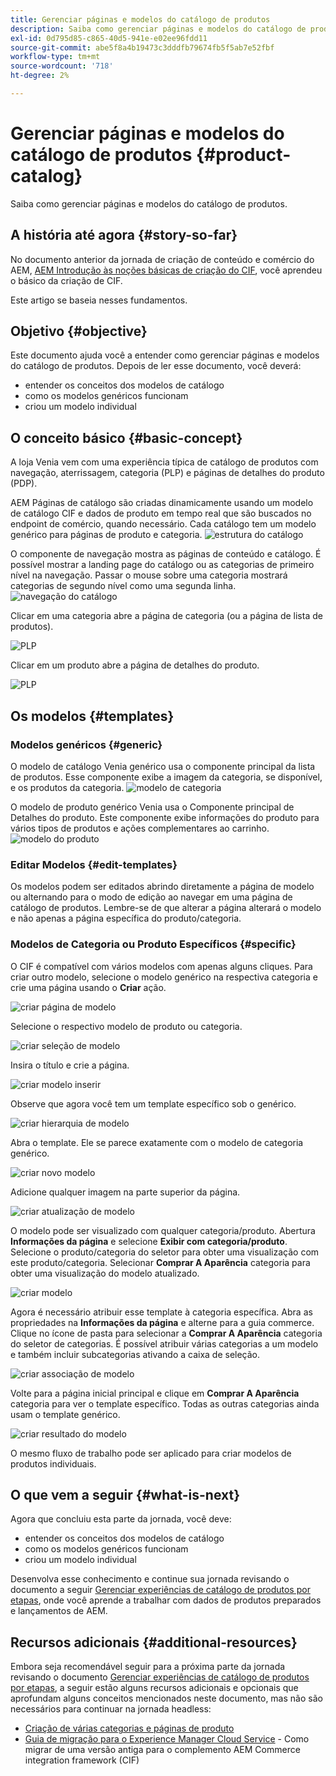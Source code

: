 ```yaml
---
title: Gerenciar páginas e modelos do catálogo de produtos
description: Saiba como gerenciar páginas e modelos do catálogo de produtos
exl-id: 0d795d85-c865-40d5-941e-e02ee96fdd11
source-git-commit: abe5f8a4b19473c3dddfb79674fb5f5ab7e52fbf
workflow-type: tm+mt
source-wordcount: '718'
ht-degree: 2%

---
```


# Gerenciar páginas e modelos do catálogo de produtos {#product-catalog}

Saiba como gerenciar páginas e modelos do catálogo de produtos.

## A história até agora {#story-so-far}

No documento anterior da jornada de criação de conteúdo e comércio do AEM, [AEM Introdução às noções básicas de criação do CIF](getting-started.md), você aprendeu o básico da criação de CIF.

Este artigo se baseia nesses fundamentos.

## Objetivo {#objective}

Este documento ajuda você a entender como gerenciar páginas e modelos do catálogo de produtos. Depois de ler esse documento, você deverá:

* entender os conceitos dos modelos de catálogo
* como os modelos genéricos funcionam
* criou um modelo individual

## O conceito básico {#basic-concept}

A loja Venia vem com uma experiência típica de catálogo de produtos com navegação, aterrissagem, categoria (PLP) e páginas de detalhes do produto (PDP).

AEM Páginas de catálogo são criadas dinamicamente usando um modelo de catálogo CIF e dados de produto em tempo real que são buscados no endpoint de comércio, quando necessário. Cada catálogo tem um modelo genérico para páginas de produto e categoria.
![estrutura do catálogo](assets/catalog-structure.png)

O componente de navegação mostra as páginas de conteúdo e catálogo. É possível mostrar a landing page do catálogo ou as categorias de primeiro nível na navegação. Passar o mouse sobre uma categoria mostrará categorias de segundo nível como uma segunda linha.
![navegação do catálogo](assets/catalog-navigation.png)

Clicar em uma categoria abre a página de categoria (ou a página de lista de produtos).

![PLP](assets/catalog-plp.png)

Clicar em um produto abre a página de detalhes do produto.

![PLP](assets/catalog-pdp.png)

## Os modelos {#templates}

### Modelos genéricos {#generic}

O modelo de catálogo Venia genérico usa o componente principal da lista de produtos. Esse componente exibe a imagem da categoria, se disponível, e os produtos da categoria.
![modelo de categoria](assets/category-template.png)

O modelo de produto genérico Venia usa o Componente principal de Detalhes do produto. Este componente exibe informações do produto para vários tipos de produtos e ações complementares ao carrinho.
![modelo do produto](assets/product-template.png)

### Editar Modelos {#edit-templates}

Os modelos podem ser editados abrindo diretamente a página de modelo ou alternando para o modo de edição ao navegar em uma página de catálogo de produtos. Lembre-se de que alterar a página alterará o modelo e não apenas a página específica do produto/categoria.

### Modelos de Categoria ou Produto Específicos {#specific}

O CIF é compatível com vários modelos com apenas alguns cliques. Para criar outro modelo, selecione o modelo genérico na respectiva categoria e crie uma página usando o **Criar** ação.

![criar página de modelo](assets/create-template-page.png)

Selecione o respectivo modelo de produto ou categoria.

![criar seleção de modelo](assets/create-template-select.png)

Insira o título e crie a página.

![criar modelo inserir](assets/create-template-enter.png)

Observe que agora você tem um template específico sob o genérico.

![criar hierarquia de modelo](assets/create-template-hierachry.png)

Abra o template. Ele se parece exatamente com o modelo de categoria genérico.

![criar novo modelo](assets/create-template-new.png)

Adicione qualquer imagem na parte superior da página.

![criar atualização de modelo](assets/create-template-update.png)

O modelo pode ser visualizado com qualquer categoria/produto. Abertura **Informações da página** e selecione **Exibir com categoria/produto**. Selecione o produto/categoria do seletor para obter uma visualização com este produto/categoria. Selecionar **Comprar A Aparência** categoria para obter uma visualização do modelo atualizado.

![criar modelo ](assets/create-template-picker.png)

Agora é necessário atribuir esse template à categoria específica. Abra as propriedades na **Informações da página** e alterne para a guia commerce. Clique no ícone de pasta para selecionar a **Comprar A Aparência** categoria do seletor de categorias. É possível atribuir várias categorias a um modelo e também incluir subcategorias ativando a caixa de seleção.

![criar associação de modelo](assets/create-template-associate.png)

Volte para a página inicial principal e clique em **Comprar A Aparência** categoria para ver o template específico. Todas as outras categorias ainda usam o template genérico.

![criar resultado do modelo](assets/create-template-result.png)

O mesmo fluxo de trabalho pode ser aplicado para criar modelos de produtos individuais.

## O que vem a seguir {#what-is-next}

Agora que concluiu esta parte da jornada, você deve:

* entender os conceitos dos modelos de catálogo
* como os modelos genéricos funcionam
* criou um modelo individual

Desenvolva esse conhecimento e continue sua jornada revisando o documento a seguir [Gerenciar experiências de catálogo de produtos por etapas](staged-catalog.md), onde você aprende a trabalhar com dados de produtos preparados e lançamentos de AEM.

## Recursos adicionais {#additional-resources}

Embora seja recomendável seguir para a próxima parte da jornada revisando o documento [Gerenciar experiências de catálogo de produtos por etapas](staged-catalog.md), a seguir estão alguns recursos adicionais e opcionais que aprofundam alguns conceitos mencionados neste documento, mas não são necessários para continuar na jornada headless:

* [Criação de várias categorias e páginas de produto](/help/commerce-cloud/authoring/multi-template-usage.md)
* [Guia de migração para o Experience Manager Cloud Service](/help/commerce-cloud/migration.md) - Como migrar de uma versão antiga para o complemento AEM Commerce integration framework (CIF)
